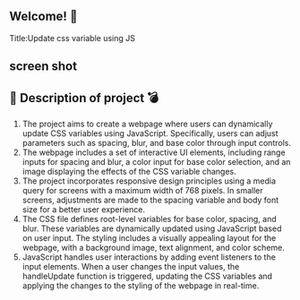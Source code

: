 
## Welcome! 👋

Title:Update css variable using JS


## screen shot




## 🍾 Description of project 💣


1. The project aims to create a webpage where users can dynamically update CSS variables using JavaScript. Specifically, users can adjust parameters such as spacing, blur, and base color through input controls.
2. The webpage includes a set of interactive UI elements, including range inputs for spacing and blur, a color input for base color selection, and an image displaying the effects of the CSS variable changes.
3. The project incorporates responsive design principles using a media query for screens with a maximum width of 768 pixels. In smaller screens, adjustments are made to the spacing variable and body font size for a better user experience.
4. The CSS file defines root-level variables for base color, spacing, and blur. These variables are dynamically updated using JavaScript based on user input. The styling includes a visually appealing layout for the webpage, with a background image, text alignment, and color scheme.
5. JavaScript handles user interactions by adding event listeners to the input elements. When a user changes the input values, the handleUpdate function is triggered, updating the CSS variables and applying the changes to the styling of the webpage in real-time.
   


